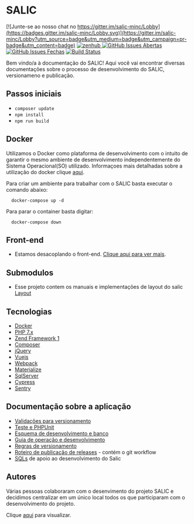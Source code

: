 # SALIC

[![Junte-se ao nosso chat no https://gitter.im/salic-minc/Lobby](https://badges.gitter.im/salic-minc/Lobby.svg)](https://gitter.im/salic-minc/Lobby?utm_source=badge&utm_medium=badge&utm_campaign=pr-badge&utm_content=badge)
<a href="https://app.zenhub.com/workspace/o/culturagovbr/salic-minc/boards" target="_blank">
    <img src="https://img.shields.io/badge/Managed_with-ZenHub-5e60ba.svg" alt="zenhub">
  </a>
[![GitHub Issues Abertas](https://img.shields.io/github/issues/culturagovbr/salic-minc.svg?maxAge=2592000)]() 
[![GitHub Issues Fechas](https://img.shields.io/github/issues-closed-raw/culturagovbr/salic-minc.svg?maxAge=2592000)]()
[![Build Status](https://travis-ci.org/culturagovbr/salic-minc.svg?branch=master)](https://travis-ci.org/culturagovbr/salic-minc)

Bem vindo/a à documentação do SALIC! Aqui você vai encontrar diversas documentações sobre o processo de desenvolvimento do SALIC, versionameno e publicação.

## Passos iniciais

- ```composer update```
- ```npm install```
- ```npm run build```

## Docker
Utilizamos o Docker como plataforma de desenvolvimento com o intuito de garantir o mesmo ambiente de desenvolvimento 
independentemente do Sistema Operacional(SO) utilizado. Informaçoes mais detalhadas sobre a utilização do docker clique
[aqui](doc/Guia_utilizacao_docker.md).

Para criar um ambiente para trabalhar com o SALIC basta executar o comando abaixo:

```console
  docker-compose up -d
```

Para parar o container basta digitar:

```console
  docker-compose down
```

## Front-end

- Estamos desacoplando o front-end. [Clique aqui para ver mais](front/README.md).

## Submodulos

- Esse projeto contem os manuais e implementações de layout do salic [Layout](https://github.com/culturagovbr/salic-minc-layout)

## Tecnologias

- [Docker](https://www.docker.com/)
- [PHP 7.x](http://php.net/)
- [Zend Framework 1](https://framework.zend.com/manual/1.12/en/learning.quickstart.html)
- [Composer](https://getcomposer.org/)
- [jQuery](https://jquery.com/)
- [Vuejs](https://vuejs.org/)
- [Webpack](https://webpack.js.org/)
- [Materialize](http://materializecss.com/)
- [SqlServer](https://www.microsoft.com/en-us/sql-server/sql-server-2017)
- [Cypress](https://www.cypress.io/)
- [Sentry](https://sentry.io/welcome/)

## Documenta&ccedil;&atilde;o sobre a aplica&ccedil;&atilde;o

- [Valida&ccedil;&otilde;es para versionamento](doc/Validacoes_para_versionamento.md)
- [Teste e PHPUnit](doc/Teste_Manual.md)
- [Esquema de desenvolvimento e banco](doc/Esquema_de_desenvolvimento_e_banco.md)
- [Guia de operação e desenvolvimento](doc/Guia_de_operacao-desenvolvimento.md)
- [Regras de versionamento](doc/Regras_versionamento.md)
- [Roteiro de publicação de releases](doc/Roteiro_de_publicacao_de_releases.md) - contém o git workflow
- [SQLs](https://github.com/culturagovbr/salic-minc-sql) de apoio ao desenvolvimento do Salic

## Autores

Várias pessoas colaboraram com o desenvimento do projeto SALIC e decidimos centralizar em um único local todos os que participaram com o desenvolvimento do projeto.
  
Clique [aqui](https://github.com/culturagovbr/salic-minc/graphs/contributors) para visualizar.
